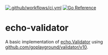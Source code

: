 [![.github/workflows/ci.yml](https://github.com/bdreece/echo-validator/actions/workflows/ci.yml/badge.svg)](https://github.com/bdreece/echo-validator/actions/workflows/ci.yml)
[![Go Reference](https://pkg.go.dev/badge/github.com/bdreece/echo-validator.svg)](https://pkg.go.dev/github.com/bdreece/echo-validator)

# echo-validator

A basic implementation of [echo.Validator](https://pkg.go.dev/github.com/labstack/echo/v4#Validator)
using [github.com/goplayground/validator/v10](https://github.com/goplayground/validator).

